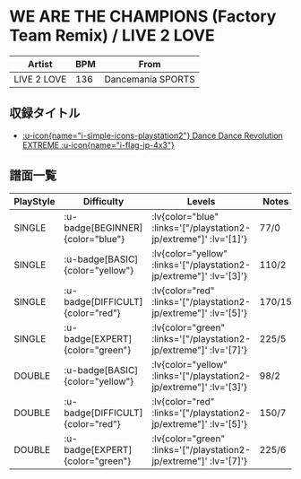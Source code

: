 # WE ARE THE CHAMPIONS (Factory Team Remix) / LIVE 2 LOVE

|Artist|BPM|From|
|------|---|----|
|LIVE 2 LOVE|136|Dancemania SPORTS|

## 収録タイトル

- [ :u-icon{name="i-simple-icons-playstation2"} Dance Dance Revolution EXTREME :u-icon{name="i-flag-jp-4x3"} ](/playstation2-jp/extreme)

## 譜面一覧

|PlayStyle|Difficulty|Levels|Notes|Movie|
|---------|----------|------|-----|-----|
|SINGLE| :u-badge[BEGINNER]{color="blue"} | :lv{color="blue" :links='["/playstation2-jp/extreme"]' :lv='[1]'} |77/0||
|SINGLE| :u-badge[BASIC]{color="yellow"} | :lv{color="yellow" :links='["/playstation2-jp/extreme"]' :lv='[3]'} |110/2||
|SINGLE| :u-badge[DIFFICULT]{color="red"} | :lv{color="red" :links='["/playstation2-jp/extreme"]' :lv='[5]'} |170/15||
|SINGLE| :u-badge[EXPERT]{color="green"} | :lv{color="green" :links='["/playstation2-jp/extreme"]' :lv='[7]'} |225/5||
|DOUBLE| :u-badge[BASIC]{color="yellow"} | :lv{color="yellow" :links='["/playstation2-jp/extreme"]' :lv='[3]'} |98/2||
|DOUBLE| :u-badge[DIFFICULT]{color="red"} | :lv{color="red" :links='["/playstation2-jp/extreme"]' :lv='[5]'} |150/7||
|DOUBLE| :u-badge[EXPERT]{color="green"} | :lv{color="green" :links='["/playstation2-jp/extreme"]' :lv='[7]'} |225/6||
